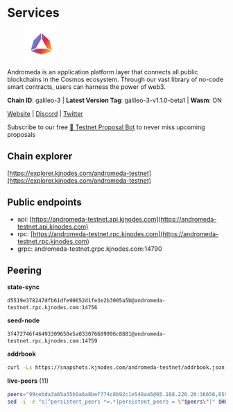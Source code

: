 # Services

<figure><img src="https://raw.githubusercontent.com/kj89/cosmos-images/main/logos/andromeda.png" alt=""><figcaption></figcaption></figure>

Andromeda is an application platform layer that connects all  public blockchains in the Cosmos ecosystem. Through our vast  library of no-code smart contracts, users can harness the power of web3.

**Chain ID**: galileo-3 | **Latest Version Tag**: galileo-3-v1.1.0-beta1 | **Wasm**: ON

[Website](https://www.andromedaprotocol.io) | [Discord](https://discord.gg/wzM3kSN3sE) | [Twitter](https://twitter.com/andromedaprot)



Subscribe to our free [🤖 Testnet Proposal Bot](https://t.me/kjnodes_testnet_proposal_bot) to never miss upcoming proposals


## Chain explorer
[https://explorer.kjnodes.com/andromeda-testnet](https://explorer.kjnodes.com/andromeda-testnet)

## Public endpoints

* api: [https://andromeda-testnet.api.kjnodes.com](https://andromeda-testnet.api.kjnodes.com)
* rpc: [https://andromeda-testnet.rpc.kjnodes.com](https://andromeda-testnet.rpc.kjnodes.com)
* grpc: andromeda-testnet.grpc.kjnodes.com:14790

## Peering

**state-sync**

```text
d5519e378247dfb61dfe90652d1fe3e2b3005a5b@andromeda-testnet.rpc.kjnodes.com:14756
```

**seed-node**

```text
3f472746f46493309650e5a033076689996c8881@andromeda-testnet.rpc.kjnodes.com:14759
```

**addrbook**
```bash
curl -Ls https://snapshots.kjnodes.com/andromeda-testnet/addrbook.json > $HOME/.andromedad/config/addrbook.json
```

**live-peers** (11)
```bash
peers="99cebda3a65a35b9a6a8bef774c8b92c1e548aa5@65.108.226.26:36656,85953732c4eb5165724ac6db331240ff0815daf1@1.15.104.210:26656,a537cc2879fc79401f6834aa6483fbb1dee18ef0@137.184.44.33:20156,05b853c6022c51b2065665e66876e27aee9fed59@149.102.140.189:26656,b97375574f263a2a97e6646b99f6ea444306758c@93.170.47.119:26656,3b998a882d8d9bcb2869eef988af86254e0e9602@89.116.29.20:26656,3969b8ddc6d0ed9f2deb0265e4b26e88c5cb894a@149.102.150.250:30656,3d25f45062b5f3f49a87d38300ca0f657a9c853f@84.252.159.238:02656,df441066ddfa6bd955fbf98ebf478f4406ab1cbd@188.246.224.85:36656,d5519e378247dfb61dfe90652d1fe3e2b3005a5b@65.109.68.190:14756,d3ac63ff921486f8aef1eba7870cae1d14c38633@1.15.146.92:26656"
sed -i -e "s|^persistent_peers *=.*|persistent_peers = \"$peers\"|" $HOME/.andromedad/config/config.toml
```
